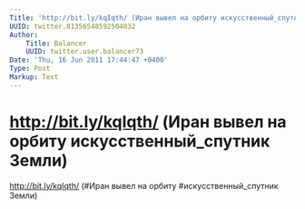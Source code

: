 ```yaml
---
Title: 'http://bit.ly/kqIqth/ (Иран вывел на орбиту искусственный_спутник Земли)'
UUID: twitter.81356548592504832
Author:
    Title: Balancer
    UUID: twitter.user.balancer73
Date: 'Thu, 16 Jun 2011 17:44:47 +0400'
Type: Post
Markup: Text
---
```


# http://bit.ly/kqIqth/ (Иран вывел на орбиту искусственный_спутник Земли)

http://bit.ly/kqIqth/ (#Иран вывел на орбиту
#искусственный_спутник Земли)